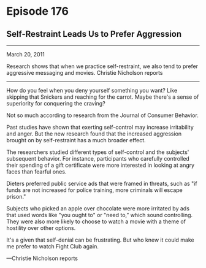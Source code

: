 # Episode 176

## Self-Restraint Leads Us to Prefer Aggression

---

March 20, 2011

Research shows that when we practice self-restraint, we also tend to prefer aggressive messaging and movies. Christie Nicholson reports

---

How do you feel when you deny yourself something you want? Like skipping that Snickers and reaching for the carrot. Maybe there's a sense of superiority for conquering the craving?

Not so much according to research from the Journal of Consumer Behavior.

Past studies have shown that exerting self-control may increase irritability and anger. But the new research found that the increased aggression brought on by self-restraint has a much broader effect.

The researchers studied different types of self-control and the subjects' subsequent behavior. For instance, participants who carefully controlled their spending of a gift certificate were more interested in looking at angry faces than fearful ones.

Dieters preferred public service ads that were framed in threats, such as "if funds are not increased for police training, more criminals will escape prison."

Subjects who picked an apple over chocolate were more irritated by ads that used words like "you ought to" or "need to,” which sound controlling. They were also more likely to choose to watch a movie with a theme of hostility over other options.

It's a given that self-denial can be frustrating. But who knew it could make me prefer to watch Fight Club again.

—Christie Nicholson reports

